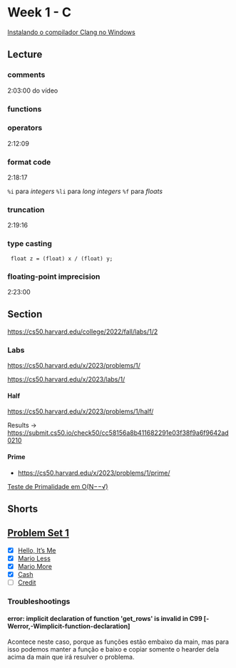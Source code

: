 # Week 1 - C

[Instalando o compilador Clang no Windows](./Lectures/Week_1/c_lang_windows.md)

## Lecture

### comments

2:03:00 do vídeo

### functions


### operators

2:12:09


### format code

2:18:17


```%i``` para *integers*
`%li` para *long integers*
`%f` para *floats*


### truncation 
2:19:16


### type casting

```
 float z = (float) x / (float) y;
```

### floating-point imprecision

2:23:00

## Section

https://cs50.harvard.edu/college/2022/fall/labs/1/2

### Labs

https://cs50.harvard.edu/x/2023/problems/1/

https://cs50.harvard.edu/x/2023/labs/1/

#### Half

https://cs50.harvard.edu/x/2023/problems/1/half/

Results -> https://submit.cs50.io/check50/cc58156a8b411682291e03f38f9a6f9642ad0210

#### Prime

* https://cs50.harvard.edu/x/2023/problems/1/prime/

[Teste de Primalidade em O(N−−√)](https://noic.com.br/materiais-informatica/curso/math-02/)

## Shorts

## [Problem Set 1](https://cs50.harvard.edu/x/2024/psets/1/)

* [X] [Hello, It’s Me](https://cs50.harvard.edu/x/2024/psets/1/me/)
* [X] [Mario Less](https://cs50.harvard.edu/x/2024/psets/1/mario/less/)
* [X] [Mario More](https://cs50.harvard.edu/x/2024/psets/1/mario/more/)
* [X] [Cash](https://cs50.harvard.edu/x/2024/psets/1/cash/)
* [ ] [Credit](https://cs50.harvard.edu/x/2024/psets/1/credit/)

### Troubleshootings

#### error: implicit declaration of function 'get_rows' is invalid in C99 [-Werror,-Wimplicit-function-declaration]
    
Acontece neste caso, porque as funções estão embaixo da main, mas para isso podemos manter a função e baixo e copiar somente o hearder dela acima da main que irá resulver o problema.
